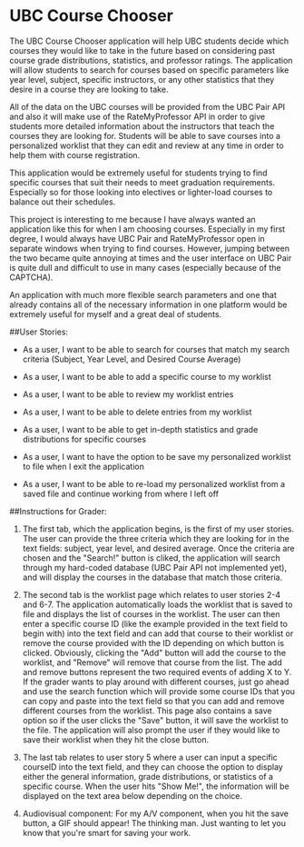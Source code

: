 # UBC Course Chooser

The UBC Course Chooser application will help UBC students decide which courses they would like
to take in the future based on considering past course grade distributions, statistics, and professor ratings.
The application will allow students to search for courses based on specific parameters like
year level, subject, specific instructors, or any other statistics that they desire in a course they are looking to take.


All of the data on the UBC courses will be provided from the UBC Pair API and also it will make use of the
RateMyProfessor API in order to give students more detailed information about the instructors that teach
the courses they are looking for. Students will be able to save courses into a personalized worklist that they can 
edit and review at any time in order to help them with course registration.

This application would be extremely useful for students trying to find specific courses that suit their needs
to meet graduation requirements. Especially so for those looking into electives or lighter-load courses to balance out
their schedules. 

This project is interesting to me because I have always wanted an application like this for when I am choosing courses.
Especially in my first degree, I would always have UBC Pair and RateMyProfessor open in separate windows when trying
to find courses. However, jumping between the two became quite annoying at times and the user interface
on UBC Pair is quite dull and difficult to use in many cases (especially because of the CAPTCHA).

An application with much more flexible search parameters and one that already contains all of the necessary
information in one platform would be extremely useful for myself and a great deal of students.



##User Stories:

- As a user, I want to be able to search for courses that match my search criteria (Subject, Year Level, and Desired Course Average)
- As a user, I want to be able to add a specific course to my worklist
- As a user, I want to be able to review my worklist entries
- As a user, I want to be able to delete entries from my worklist
- As a user, I want to be able to get in-depth statistics and grade distributions for specific courses

- As a user, I want to have the option to be save my personalized worklist to file when I exit the application
- As a user, I want to be able to re-load my personalized worklist from a saved file and continue working from 
where I left off


##Instructions for Grader:

1. The first tab, which the application begins, is the first of my user stories. The user can
provide the three criteria which they are looking for in the text fields: subject, year level, and 
desired average. Once the criteria are chosen and the "Search!" button is cliked, the application will search through my hard-coded database (UBC Pair API not implemented yet), 
and will display the courses in the database that match those criteria.

2. The second tab is the worklist page which relates to user stories 2-4 and 6-7. The application automatically
loads the worklist that is saved to file and displays the list of courses in the worklist.
The user can then enter a specific course ID (like the example provided in the text field to begin with) into the text
field and can add that course to their worklist or remove the course provided with the ID depending on which button is clicked.
Obviously, clicking the "Add" button will add the course to the worklist, and "Remove" will remove that course from the list.
The add and remove buttons represent the two required events of adding X to Y.
If the grader wants to play around with different courses, just go ahead and use the search function which will provide
some course IDs that you can copy and paste into the text field so that you can add and remove different courses from 
the worklist.
This page also contains a save option so if the user clicks the "Save" button, it will save the worklist to the file.
The application will also prompt the user if they would like to save their worklist when they hit the close button.

3. The last tab relates to user story 5 where a user can input a specific courseID into the text field, and they 
can choose the option to display either the general information, grade distributions, or statistics of a specific course.
When the user hits "Show Me!", the information will be displayed on the text area below depending on the choice.

4. Audiovisual component: For my A/V component, when you hit the save button, a GIF should appear! The thinking man.
Just wanting to let you know that you're smart for saving your work.

